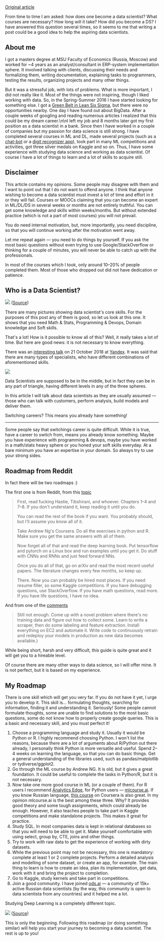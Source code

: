 [Original article](https://towardsdatascience.com/a-long-term-data-science-roadmap-which-wont-help-you-become-an-expert-in-only-several-months-4436733e63ff)

From time to time I am asked: how does one become a data scientist? What courses are necessary? How long will it take? How did you become a DS? I have answered this question several times, so it seems to me that writing a post could be a good idea to help the aspiring data scientists.

About me
--------
I got a masters degree at MSU Faculty of Economics (Russia, Moscow) and worked for ~4 years as an analyst/consultant in ERP-system implementation sphere. It involved talking with clients, discussing their needs and formalizing them, writing documentation, explaining tasks to programmers, testing the results, organizing projects and many other things.

But it was a stressful job, with lots of problems. What is more important, I did not really like it. Most of the things were not inspiring, though I liked working with data. So, in the Spring-Summer 2016 I have started looking for something else. I got a [Green Belt in Lean Six Sigma](https://en.wikipedia.org/wiki/Lean_Six_Sigma), but there were no opportunities nearby. One day I have found out about BigData. After a couple weeks of googling and reading numerous articles I realized that this could be my dream career.\n\nI left my job and 8 months later got my first position as a data scientist in a bank. Since then I have worked in a couple of companies but my passion for data science is still strong. I have completed several courses in ML and DL, made several projects (such as a [chat-bot](https://github.com/Erlemar/Simple_chat_bot) or a [digit recognizer app](https://digits-draw-recognize.herokuapp.com/)), took part in many ML competitions and activities, got three silver medals on Kaggle and so on. Thus, I have some experience with studying data science and working as data scientist. Of course I have a lot of things to learn and a lot of skills to acquire still.

Disclaimer
----------
This article contains my opinions. Some people may disagree with them and I want to point out that I do not want to offend anyone. I think that anyone wishing to become a data scientist must invest a lot of time and effort in it or they will fail. Courses or MOOCs claiming that you can become an expert in ML/DL/DS in several weeks or months are not entirely truthful. You can get some knowledge and skills within weeks/months. But without extended practice (which is not a part of most courses) you will not prevail.

You do need internal motivation, but, more importantly, you need discipline, so that you will continue working after the motivation went away.

Let me repeat again — you need to do things by yourself. If you ask the most basic questions without even trying to use Google/StackOverflow or thinking for a couple of minutes, you will never be able to catch up with the professionals.

In most of the courses which I took, only around 10–20% of people completed them. Most of those who dropped out did not have dedication or patience.

Who is a Data Scientist?
------------------------
![](https://miro.medium.com/max/1040/1*2Wym4LA075l3VpPi9XIxRQ.png)
([Source](https://medium.com/@_moazzemhossain/the-10-algorithms-data-scientist-must-have-to-know-97a2c478ce94))

There are many pictures showing data scientist's core skills. For the purposes of this post any of them is good, so let us look at this one. It shows that you need Math & Stats, Programming & Devops, Domain knowledge and Soft skills.

That's a lot! How is it possible to know all of this? Well, it really takes a lot of time. But here are good news: it is not necessary to know everything.

There was an [interesting talk](https://events.yandex.ru/lib/talks/6451/) on 21 October 2018 at [Yandex](https://en.wikipedia.org/wiki/Yandex). It was said that there are many types of specialists, who have different combinations of aforementioned skills.

![](https://miro.medium.com/max/700/1*bgvRyySdqyxC5UA5ziQM9Q.jpeg)

Data Scientists are supposed to be in the middle, but in fact they can be in any part of triangle, having different levels in any of the three spheres.

In this article I will talk about data scientists as they are usually assumed — those who can talk with customers, perform analysis, build models and deliver them.

Switching careers? This means you already have something!

---------------------------------------------------------

Some people say that switchings career is quite difficult. While it is true, have a career to switch from, means you already know something. Maybe you have experience with programming & devops, maybe you have worked in a math/stats heavy sphere or you honed your soft skills everyday. At a bare minimum you have an expertise in your domain. So always try to use your strong sides.

Roadmap from Reddit
-------------------
In fact there will be two roadmaps :)

The first one is from Reddit, from this [topic](https://www.reddit.com/r/MachineLearning/comments/5z8110/d_a_super_harsh_guide_to_machine_learning/)
> First, read fucking Hastie, Tibshirani, and whoever. Chapters 1–4 and 7–8. If you don't understand it, keep reading it until you do.
> 
> You can read the rest of the book if you want. You probably should, but I'll assume you know all of it.
>
> Take Andrew Ng's Coursera. Do all the exercises in python and R. Make sure you get the same answers with all of them.
> 
> Now forget all of that and read the deep learning book. Put tensorflow and pytorch on a Linux box and run examples until you get it. Do stuff with CNNs and RNNs and just feed forward NNs.
> 
> Once you do all of that, go on arXiv and read the most recent useful papers. The literature changes every few months, so keep up.
> 
> There. Now you can probably be hired most places. If you need resume filler, so some Kaggle competitions. If you have debugging questions, use StackOverflow. If you have math questions, read more. If you have life questions, I have no idea.

And from one of the [comments](https://www.reddit.com/r/MachineLearning/comments/5z8110/d_a_super_harsh_guide_to_machine_learning/dewb8ty)
> Still not enough. Come up with a novel problem where there's no training data and figure out how to collect some. Learn to write a scraper, then do some labeling and feature extraction. Install everything on EC2 and automate it. Write code to continuously retrain and redeploy your models in production as new data becomes available.)

While being short, harsh and very difficult, this guide is quite great and it will get you to a hireable level.

Of course there are many other ways to data science, so I will offer mine. It is not perfect, but it is based on my experience.

My Roadmap
----------
There is one skill which will get you very far. If you do not have it yet, I urge you to develop it. This skill is… formulating thoughts, searching for information, finding it and understanding it. Seriously! Some people cannot formulate thoughts, some are unable to find solutions to the most basic questions, some do not know how to properly create google queries. This is a basic and necessary skill, and you must perfect it!
1.  Choose a programming language and study it. Usually it would be Python or R. I highly recommend choosing Python. I won't list the reasons, because there are a lot of arguments about R/Python out there already, I personally think Python is more versatile and useful. Spend 2–4 weeks on learning the language, so that you can do basic things. Get a general understanding of the libraries used, such as pandas/matplotlib or tydiverse/ggplot2.
2.  Go through the ML course by Andrew NG. It is old, but it gives a great foundation. It could be useful to complete the tasks in Python/R, but it is not necessary.
3.  Now take one more good course in ML (or a couple of them). For R users I recommend [Analytics Edge](https://www.edx.org/course/the-analytics-edge), for Python users — [mlcourse.ai](http://mlcourse.ai). If you know Russian language, [this course](https://www.coursera.org/specializations/machine-learning-data-analysis) on Coursera is also great. In my opinion mlcourse.ai is the best among these three. Why? It provides good theory and some tough assignments, which could already be enough. However, it also teaches people to take part in Kaggle competitions and make standalone projects. This makes it great for practice.
4.  Study SQL. In most companies data is kept in relational databases so that you will need to be able to get it. Make yourself comfortable with using select, group by, CTE, joins and other things.
5.  Try to work with raw data to get the experience of working with dirty datasets.
6.  While the previous point may not be necessary, this one is mandatory: complete at least 1 or 2 complete projects. Perform a detailed analysis and modelling of some dataset, or create an app, for example. The main thing to learn is how to create an idea, plan its implementation, get data, work with it and bring the project to completion.
7.  Go to Kaggle, study kernels and take part in competitions.
8.  Join a good community. I have joined [ods.ai](http://ods.ai) — a community of 15k+ active Russian data scientists (by the way, this community is open to data scientista from any countries) and it helped me a lot.
    
Studying Deep Learning is a completely different topic.

![](https://www.stepbysteprecovery.co.uk/wp-content/uploads/2018/08/28.png)
([Source](https://www.stepbysteprecovery.co.uk/prescription-drug-addiction-detox/))

This is only the beginning. Following this roadmap (or doing something similar) will help you start your journey to becoming a data scientist. The rest is up to you!